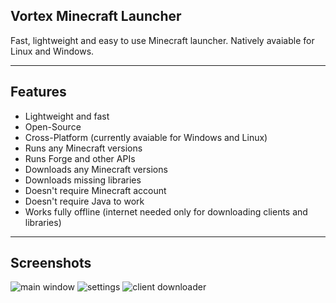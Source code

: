 ## Vortex Minecraft Launcher

Fast, lightweight and easy to use Minecraft launcher. Natively avaiable for Linux and Windows.

---

## Features

* Lightweight and fast
* Open-Source
* Cross-Platform (currently avaiable for Windows and Linux)
* Runs any Minecraft versions
* Runs Forge and other APIs
* Downloads any Minecraft versions
* Downloads missing libraries
* Doesn't require Minecraft account
* Doesn't require Java to work
* Works fully offline (internet needed only for downloading clients and libraries)

---

## Screenshots

![main window](https://i.imgur.com/pd2tnnK.png)
![settings](https://i.imgur.com/xXOZ8gn.png)
![client downloader](https://i.imgur.com/1QTjiDw.png)
